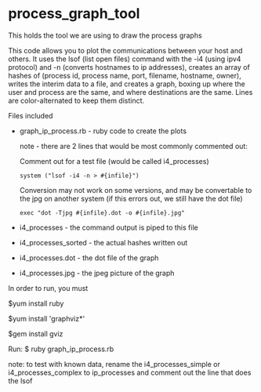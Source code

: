 # process_graph_tool
This holds the tool we are using to draw the process graphs

This code allows you to plot the communications between your host and others.
It uses the lsof (list open files) command with the -i4 (using ipv4 protocol) and -n (converts hostnames to ip addresses),
creates an array of hashes of (process id, process name, port, filename, hostname, owner), 
writes the interim data to a file,
and creates a graph, boxing up where the user and process are the same, and where destinations are the same.
Lines are color-alternated to keep them distinct.

Files included

* graph_ip_process.rb - ruby code to create the plots

  note - there are 2 lines that would be most commonly commented out:
  
  Comment out for a test file (would be called i4_processes)
  
      system ("lsof -i4 -n > #{infile}")

  Conversion may not work on some versions, and may be convertable to the jpg on another system 
  (if this errors out, we still have the dot file)  
  
      exec "dot -Tjpg #{infile}.dot -o #{infile}.jpg"


* i4_processes - the command output is piped to this file
* i4_processes_sorted - the actual hashes written out
* i4_processes.dot - the dot file of the graph
* i4_processes.jpg - the jpeg picture of the graph

In order to run, you must

$yum install ruby 

$yum install 'graphviz*'

$gem install gviz

Run:
$ ruby graph_ip_process.rb

note: to test with known data, rename the i4_processes_simple or i4_processes_complex to ip_processes and comment out the line that does the lsof
